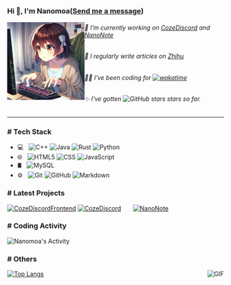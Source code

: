 ### Hi 👋, I'm Nanomoa([Send me a message](https://t.me/nanomoa_tg))

<img align="left" alt="GIF" height="180px" src="./coding.webp" />

###### 🔭 I’m currently working on [CozeDiscord](https://github.com/Nanomoa/CozeDiscord) and [NanoNote](https://github.com/Nanomoa/NanoNote)
###### 📝 I regularly write articles on [Zhihu](https://www.zhihu.com/people/Nanomoa)
###### 👨‍💻 I've been coding for [![wakatime](https://wakatime.com/badge/user/b4de30c9-5d88-4ca4-9605-65bb4f7b5ebc.svg)](https://wakatime.com/@b4de30c9-5d88-4ca4-9605-65bb4f7b5ebc)
###### ✨ I've gotten ![GitHub stars](https://img.shields.io/github/stars/Nanomoa) stars so far.
<hr>

### # Tech Stack

- 💻 &nbsp;
  ![C++](https://img.shields.io/badge/-C++-333333?style=flat&logo=C%2B%2B&logoColor=00599C)
  ![Java](https://img.shields.io/badge/-Java-333333?style=flat&logo=Java&logoColor=007396)
  ![Rust](https://img.shields.io/badge/-Rust-333333?style=flat&logo=Rust&logoColor=276DC3)
  ![Python](https://img.shields.io/badge/-Python-333333?style=flat&logo=python)
- 🌐 &nbsp;
  ![HTML5](https://img.shields.io/badge/-HTML5-333333?style=flat&logo=HTML5)
  ![CSS](https://img.shields.io/badge/-CSS-333333?style=flat&logo=CSS3&logoColor=1572B6)
  ![JavaScript](https://img.shields.io/badge/-JavaScript-333333?style=flat&logo=javascript)
- 🛢 &nbsp;
  ![MySQL](https://img.shields.io/badge/-MySQL-333333?style=flat&logo=mysql)
- ⚙️ &nbsp;
  ![Git](https://img.shields.io/badge/-Git-333333?style=flat&logo=git)
  ![GitHub](https://img.shields.io/badge/-GitHub-333333?style=flat&logo=github)
  ![Markdown](https://img.shields.io/badge/-Markdown-333333?style=flat&logo=markdown)

### # Latest Projects

[![CozeDiscordFrontend](https://github-readme-stats.vercel.app/api/pin/?username=Nanomoa&repo=CozeDiscordFrontend&show_owner=true)](https://github.com/Nanomoa/CozeDiscordFrontend)
[![CozeDiscord](https://github-readme-stats.vercel.app/api/pin/?username=Nanomoa&repo=CozeDiscord&show_owner=true)](https://github.com/Nanomoa/CozeDiscord) &nbsp;&nbsp;&nbsp;&nbsp;&nbsp;
[![NanoNote](https://github-readme-stats.vercel.app/api/pin/?username=Nanomoa&repo=NanoNote&show_owner=true)](https://github.com/Nanomoa/NanoNote)

### # Coding Activity

![Nanomoa's Activity](https://wakatime.com/share/@Raincy/226edc50-74a4-4a46-a144-89d379ddab07.svg)

### # Others

<img align="right" alt="GIF" src="https://github-readme-stats.vercel.app/api?username=Nanomoa&show_icons=true" />

[![Top Langs](https://github-readme-stats.vercel.app/api/top-langs/?username=Nanomoa&hide=css,html)](https://github.com/Nanomoa)
